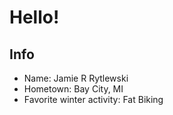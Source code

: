 # Hello!

## Info
- Name: Jamie R Rytlewski
- Hometown: Bay City, MI
- Favorite winter activity: Fat Biking
